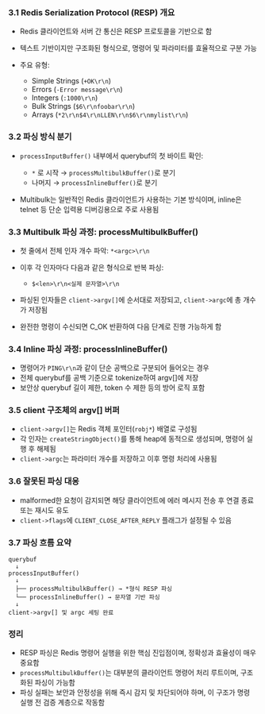 <h3 id="31-redis-serialization-protocol-resp-개요">3.1 Redis Serialization Protocol (RESP) 개요</h3>
<ul>
<li><p>Redis 클라이언트와 서버 간 통신은 RESP 프로토콜을 기반으로 함</p>
</li>
<li><p>텍스트 기반이지만 구조화된 형식으로, 명령어 및 파라미터를 효율적으로 구분 가능</p>
</li>
<li><p>주요 유형:</p>
<ul>
<li>Simple Strings (<code>+OK\r\n</code>)</li>
<li>Errors (<code>-Error message\r\n</code>)</li>
<li>Integers (<code>:1000\r\n</code>)</li>
<li>Bulk Strings (<code>$6\r\nfoobar\r\n</code>)</li>
<li>Arrays (<code>*2\r\n$4\r\nLLEN\r\n$6\r\nmylist\r\n</code>)</li>
</ul>
</li>
</ul>
<h3 id="32-파싱-방식-분기">3.2 파싱 방식 분기</h3>
<ul>
<li><p><code>processInputBuffer()</code> 내부에서 querybuf의 첫 바이트 확인:</p>
<ul>
<li><code>*</code> 로 시작 → <code>processMultibulkBuffer()</code>로 분기</li>
<li>나머지 → <code>processInlineBuffer()</code>로 분기</li>
</ul>
</li>
<li><p>Multibulk는 일반적인 Redis 클라이언트가 사용하는 기본 방식이며, inline은 telnet 등 단순 입력용 디버깅용으로 주로 사용됨</p>
</li>
</ul>
<h3 id="33-multibulk-파싱-과정-processmultibulkbuffer">3.3 Multibulk 파싱 과정: processMultibulkBuffer()</h3>
<ul>
<li><p>첫 줄에서 전체 인자 개수 파악: <code>*&lt;argc&gt;\r\n</code></p>
</li>
<li><p>이후 각 인자마다 다음과 같은 형식으로 반복 파싱:</p>
<ul>
<li><code>$&lt;len&gt;\r\n&lt;실제 문자열&gt;\r\n</code></li>
</ul>
</li>
<li><p>파싱된 인자들은 <code>client-&gt;argv[]</code>에 순서대로 저장되고, <code>client-&gt;argc</code>에 총 개수가 저장됨</p>
</li>
<li><p>완전한 명령이 수신되면 C_OK 반환하여 다음 단계로 진행 가능하게 함</p>
</li>
</ul>
<h3 id="34-inline-파싱-과정-processinlinebuffer">3.4 Inline 파싱 과정: processInlineBuffer()</h3>
<ul>
<li>명령어가 <code>PING\r\n</code>과 같이 단순 공백으로 구분되어 들어오는 경우</li>
<li>전체 querybuf를 공백 기준으로 tokenize하여 argv[]에 저장</li>
<li>보안상 querybuf 길이 제한, token 수 제한 등의 방어 로직 포함</li>
</ul>
<h3 id="35-client-구조체의-argv-버퍼">3.5 client 구조체의 argv[] 버퍼</h3>
<ul>
<li><code>client-&gt;argv[]</code>는 Redis 객체 포인터(<code>robj*</code>) 배열로 구성됨</li>
<li>각 인자는 <code>createStringObject()</code>를 통해 heap에 동적으로 생성되며, 명령어 실행 후 해제됨</li>
<li><code>client-&gt;argc</code>는 파라미터 개수를 저장하고 이후 명령 처리에 사용됨</li>
</ul>
<h3 id="36-잘못된-파싱-대응">3.6 잘못된 파싱 대응</h3>
<ul>
<li>malformed한 요청이 감지되면 해당 클라이언트에 에러 메시지 전송 후 연결 종료 또는 재시도 유도</li>
<li><code>client-&gt;flags</code>에 <code>CLIENT_CLOSE_AFTER_REPLY</code> 플래그가 설정될 수 있음</li>
</ul>
<h3 id="37-파싱-흐름-요약">3.7 파싱 흐름 요약</h3>
<pre><code class="language-text">querybuf
  ↓
processInputBuffer()
  ↓
  ├── processMultibulkBuffer() → *형식 RESP 파싱
  └── processInlineBuffer() → 문자열 기반 파싱
  ↓
client-&gt;argv[] 및 argc 세팅 완료</code></pre>
<h3 id="정리">정리</h3>
<ul>
<li>RESP 파싱은 Redis 명령어 실행을 위한 핵심 진입점이며, 정확성과 효율성이 매우 중요함</li>
<li><code>processMultibulkBuffer()</code>는 대부분의 클라이언트 명령어 처리 루트이며, 구조화된 파싱이 가능함</li>
<li>파싱 실패는 보안과 안정성을 위해 즉시 감지 및 차단되어야 하며, 이 구조가 명령 실행 전 검증 계층으로 작동함</li>
</ul>